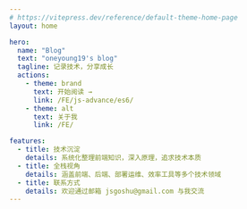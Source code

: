```yaml
---
# https://vitepress.dev/reference/default-theme-home-page
layout: home

hero:
  name: "Blog"
  text: "oneyoung19's blog"
  tagline: 记录技术，分享成长
  actions:
    - theme: brand
      text: 开始阅读 →
      link: /FE/js-advance/es6/
    - theme: alt
      text: 关于我
      link: /FE/

features:
  - title: 技术沉淀
    details: 系统化整理前端知识，深入原理，追求技术本质
  - title: 全栈视角
    details: 涵盖前端、后端、部署运维、效率工具等多个技术领域
  - title: 联系方式
    details: 欢迎通过邮箱 jsgoshu@gmail.com 与我交流
---
```


